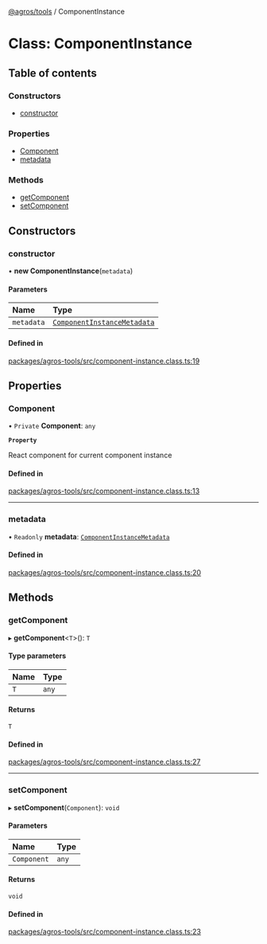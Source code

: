 [@agros/tools](../index.md) / ComponentInstance

# Class: ComponentInstance

## Table of contents

### Constructors

- [constructor](ComponentInstance.md#constructor)

### Properties

- [Component](ComponentInstance.md#component)
- [metadata](ComponentInstance.md#metadata)

### Methods

- [getComponent](ComponentInstance.md#getcomponent)
- [setComponent](ComponentInstance.md#setcomponent)

## Constructors

### <a id="constructor" name="constructor"></a> constructor

• **new ComponentInstance**(`metadata`)

#### Parameters

| Name | Type |
| :------ | :------ |
| `metadata` | [`ComponentInstanceMetadata`](../interfaces/ComponentInstanceMetadata.md) |

#### Defined in

[packages/agros-tools/src/component-instance.class.ts:19](https://github.com/agrosjs/agros/blob/ebe8614/packages/agros-tools/src/component-instance.class.ts#L19)

## Properties

### <a id="component" name="component"></a> Component

• `Private` **Component**: `any`

**`Property`**

React component for current component instance

#### Defined in

[packages/agros-tools/src/component-instance.class.ts:13](https://github.com/agrosjs/agros/blob/ebe8614/packages/agros-tools/src/component-instance.class.ts#L13)

___

### <a id="metadata" name="metadata"></a> metadata

• `Readonly` **metadata**: [`ComponentInstanceMetadata`](../interfaces/ComponentInstanceMetadata.md)

#### Defined in

[packages/agros-tools/src/component-instance.class.ts:20](https://github.com/agrosjs/agros/blob/ebe8614/packages/agros-tools/src/component-instance.class.ts#L20)

## Methods

### <a id="getcomponent" name="getcomponent"></a> getComponent

▸ **getComponent**<`T`\>(): `T`

#### Type parameters

| Name | Type |
| :------ | :------ |
| `T` | `any` |

#### Returns

`T`

#### Defined in

[packages/agros-tools/src/component-instance.class.ts:27](https://github.com/agrosjs/agros/blob/ebe8614/packages/agros-tools/src/component-instance.class.ts#L27)

___

### <a id="setcomponent" name="setcomponent"></a> setComponent

▸ **setComponent**(`Component`): `void`

#### Parameters

| Name | Type |
| :------ | :------ |
| `Component` | `any` |

#### Returns

`void`

#### Defined in

[packages/agros-tools/src/component-instance.class.ts:23](https://github.com/agrosjs/agros/blob/ebe8614/packages/agros-tools/src/component-instance.class.ts#L23)
